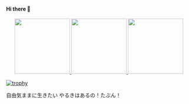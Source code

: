#### Hi there 👋

<div align="center" dir="">
  <a href="https://github.com/anuraghazra/github-readme-stats">
    <img height="150" src="https://github-readme-stats.vercel.app/api/top-langs/?username=chasyumen&layout=compact&title_color=fff&text_color=fefefe&bg_color=151515&border_radius=7">
  </a>
  <a href="https://github.com/anuraghazra/github-readme-stats">
    <img height="150" src="https://github-readme-stats.vercel.app/api?username=chasyumen&layout=compact&show_icons=true&title_color=fff&text_color=fefefe&bg_color=151515&border_radius=7">
  </a>
  <a href="https://github.com/anuraghazra/github-readme-stats">
    <img height="150" src="https://streak-stats.demolab.com/?user=chasyumen&theme=dark">
  </a>
</div>

[![trophy](https://github-profile-trophy.vercel.app/?username=chasyumen)](https://github.com/ryo-ma/github-profile-trophy)

自由気ままに生きたい
やるきはあるの！たぶん！

<!--
**chasyumen/chasyumen** is a ✨ _special_ ✨ repository because its `README.md` (this file) appears on your GitHub profile.

Here are some ideas to get you started:

- 🔭 I’m currently working on ...
- 🌱 I’m currently learning ...
- 👯 I’m looking to collaborate on ...
- 🤔 I’m looking for help with ...
- 💬 Ask me about ...
- 📫 How to reach me: ...
- 😄 Pronouns: ...
- ⚡ Fun fact: ...
-->
